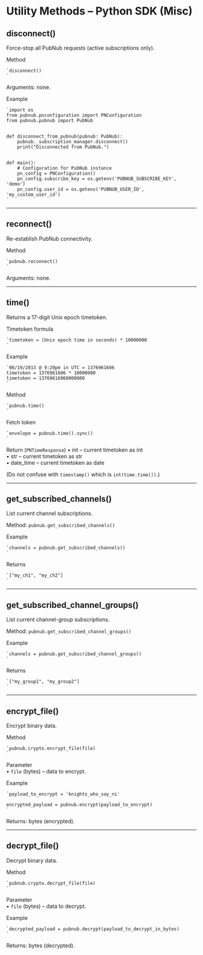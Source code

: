 # Utility Methods – Python SDK (Misc)

## disconnect()
Force-stop all PubNub requests (active subscriptions only).

Method
```
`disconnect()  
`
```
Arguments: none.

Example
```
`import os  
from pubnub.pnconfiguration import PNConfiguration  
from pubnub.pubnub import PubNub  
  
  
def disconnect_from_pubnub(pubnub: PubNub):  
    pubnub._subscription_manager.disconnect()  
    print("Disconnected from PubNub.")  
  
  
def main():  
    # Configuration for PubNub instance  
    pn_config = PNConfiguration()  
    pn_config.subscribe_key = os.getenv('PUBNUB_SUBSCRIBE_KEY', 'demo')  
    pn_config.user_id = os.getenv('PUBNUB_USER_ID', 'my_custom_user_id')  
`
```

---

## reconnect()
Re-establish PubNub connectivity.

Method
```
`pubnub.reconnect()  
`
```
Arguments: none.

---

## time()
Returns a 17-digit Unix epoch timetoken.

Timetoken formula
```
`timetoken = (Unix epoch time in seconds) * 10000000  
`
```
Example
```
`08/19/2013 @ 9:20pm in UTC = 1376961606  
timetoken = 1376961606 * 10000000  
timetoken = 13769616060000000  
`
```

Method
```
`pubnub.time()  
`
```

Fetch token
```
`envelope = pubnub.time().sync()  
`
```

Return (`PNTimeResponse`)
• int – current timetoken as int  
• str – current timetoken as str  
• date_time – current timetoken as date  

(Do not confuse with `timestamp()` which is `int(time.time())`.)

---

## get_subscribed_channels()
List current channel subscriptions.

Method: `pubnub.get_subscribed_channels()`

Example
```
`channels = pubnub.get_subscribed_channels()  
`
```
Returns
```
`["my_ch1", "my_ch2"]  
`
```

---

## get_subscribed_channel_groups()
List current channel-group subscriptions.

Method: `pubnub.get_subscribed_channel_groups()`

Example
```
`channels = pubnub.get_subscribed_channel_groups()  
`
```
Returns
```
`["my_group1", "my_group2"]  
`
```

---

## encrypt_file()
Encrypt binary data.

Method
```
`pubnub.crypto.encrypt_file(file)  
`
```
Parameter  
• `file` (bytes) – data to encrypt.

Example
```
`payload_to_encrypt = 'knights_who_say_ni'  
  
encrypted_payload = pubnub.encrypt(payload_to_encrypt)  
`
```
Returns: bytes (encrypted).

---

## decrypt_file()
Decrypt binary data.

Method
```
`pubnub.crypto.decrypt_file(file)  
`
```
Parameter  
• `file` (bytes) – data to decrypt.

Example
```
`decrypted_payload = pubnub.decrypt(payload_to_decrypt_in_bytes)  
`
```
Returns: bytes (decrypted).